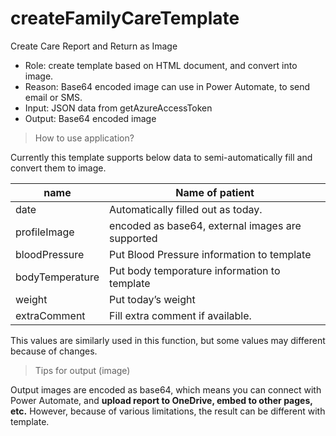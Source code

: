 # createFamilyCareTemplate
Create Care Report and Return as Image

- Role: create template based on HTML document, and convert into image.
- Reason: Base64 encoded image can use in Power Automate, to send email or SMS.
- Input: JSON data from getAzureAccessToken
- Output: Base64 encoded image

> How to use application?

Currently this template supports below data to semi-automatically fill and convert them to image.

| name | Name of patient |
| --- | --- |
| date | Automatically filled out as today. |
| profileImage | encoded as base64, external images are supported |
| bloodPressure | Put Blood Pressure information to template |
| bodyTemperature | Put body temporature information to template |
| weight | Put today’s weight |
| extraComment | Fill extra comment if available. |

This values are similarly used in this function, but some values may different because of changes.

> Tips for output (image)

Output images are encoded as base64, which means you can connect with Power Automate, and **upload report to OneDrive, embed to other pages, etc.** However, because of various limitations, the result can be different with template.
